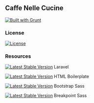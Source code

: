 ## Caffe Nelle Cucine
[![Built with Grunt](https://cdn.gruntjs.com/builtwith.png)](http://gruntjs.com/)

### License

[![License](http://b.repl.ca/v1/license-MIT-aacc22.png)]()

### Resources
[![Latest Stable Version](http://b.repl.ca/v1/stable-v4.1.2-0088CC.png)](https://packagist.org/packages/laravel/framework) Laravel

[![Latest Stable Version](http://b.repl.ca/v1/stable-v4.3.0-0088CC.png)](https://github.com/h5bp/html5-boilerplate) HTML Boilerplate

[![Latest Stable Version](http://b.repl.ca/v1/stable-v3.1.0-0088CC.png)](https://github.com/twbs/bootstrap-sass) Bootstrap Sass

[![Latest Stable Version](http://b.repl.ca/v1/stable-v2.4.1-0088CC.png)](https://github.com/team-sass/breakpoint) Breakpoint Sass
